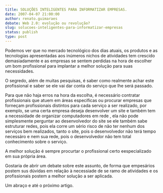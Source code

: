 ```yaml
---
title: SOLUÇÕES INTELIGENTES PARA INFORMATIZAR EMPRESAS.
date: 2007-04-07 21:00:00
author: renato.guimaraes
debate: Web 2.0: evolução ou revolução?
slug: solucoes-inteligentes-para-informatizar-empresas
status: publish 
type: post
---
```


Podemos ver que no mercado tecnológico dos dias atuais, os produtos e as tecnologias apresentadas aos inúmeros nichos de atividades tem crescido demasiadamente e as empresas se sentem perdidas na hora de escolher um bom profissional para implantar a melhor solução para suas necessidades.  

O segredo, além de muitas pesquisas, é saber como realmente achar este profissional e saber se ele vai dar conta do serviço que lhe será passado.  

Para que não haja erros na hora da escolha, é necessário contratar profissionais que atuem em áreas específicas ou procurar empresas que forneçam profissionais distintos para cada serviço a ser realizado, por exemplo, se uma certa empresa deseja desenvolver um site e também tem a necessidade de organizar computadores em rede , ela não pode simplesmente perguntar ao desenvolvedor do site se ele também sabe estruturar redes, pois ela corre um sério risco de não ter nenhum dos serviços bem realizados, tanto o site, pois o desenvolvedor não terá tempo necessáro e nem sua rede, pois o desenvolvedor não tem total conhecimento sobre o serviço.  

A melhor solução é sempre procurtar o profissional certo eespecializado em sua própria área.  

Gostaria de abrir um debate sobre este assunto, de forma que empesários postem sus dúvidas em relação à necessiade de se ramo de atividades e os profissionais postem a melhor solução a ser aplicada.  

Um abraço e até o próximo artigo.
